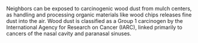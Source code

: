 Neighbors can be exposed to carcinogenic wood dust from mulch centers, as handling and processing organic materials like wood chips releases fine dust into the air.
Wood dust is classified as a Group 1 carcinogen by the International Agency for Research on Cancer (IARC), linked primarily to cancers of the nasal cavity and paranasal sinuses. 

